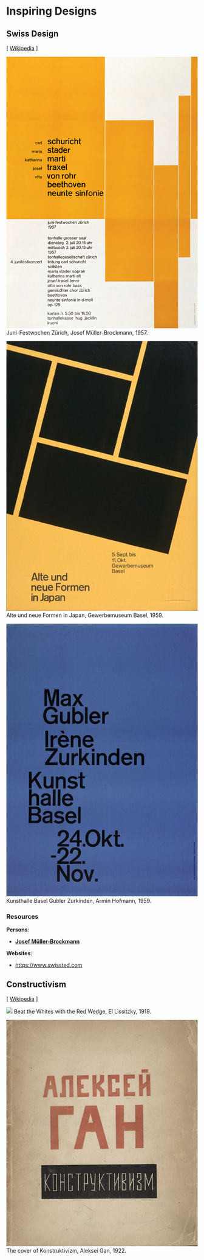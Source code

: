 # Inspiring Designs

## Swiss Design

[ [Wikipedia](https://en.wikipedia.org/wiki/International_Typographic_Style) ]

![](swiss-design/1957-juni-festwochen-zürich--josef-müller-brockmann.jpg)
Juni-Festwochen Zürich, Josef Müller-Brockmann, 1957.

![](swiss-design/1959-alte-und-neue-formen-in-japan--gewerbemuseum-basel.jpg)
Alte und neue Formen in Japan, Gewerbemuseum Basel, 1959.

![](swiss-design/1959-kunsthalle-basel-gubler-zurkinden--armin-hofmann.jpg)
Kunsthalle Basel Gubler Zurkinden, Armin Hofmann, 1959.

### Resources

**Persons**:

- [**Josef Müller-Brockmann**](https://en.wikipedia.org/wiki/Josef_M%C3%BCller-Brockmann)

**Websites**:

- <https://www.swissted.com>

## Constructivism

[ [Wikipedia](https://en.wikipedia.org/wiki/Constructivism_(art)) ]

![](constructivism/1919-beat-the-whites-with-the-red-wedge--el-lissitzky.jpg)
Beat the Whites with the Red Wedge, El Lissitzky, 1919.


![](constructivism/1922-the-cover-of-konstruktivizm--aleksei-gan.jpg)
The cover of Konstruktivizm, Aleksei Gan, 1922.
